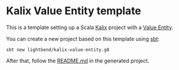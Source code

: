 # Kalix Value Entity template

This is a template setting up a Scala [Kalix](https://docs.kalix.io) project
with a [Value Entity](https://docs.kalix.io/java/value-entity.html).

You can create a new project based on this template using
[sbt](https://www.scala-sbt.org/):

```
sbt new lightbend/kalix-value-entity.g8
```

After that, follow the [README.md](src/main/g8/README.md) in the generated project.
